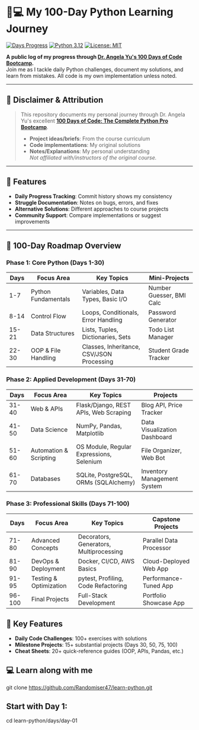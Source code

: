 # 👩💻 My 100-Day Python Learning Journey 

[![Days Progress](https://img.shields.io/badge/Day-11%2F100-orange)](https://github.com/your-username/learn-python)
[![Python 3.12](https://img.shields.io/badge/Python-3.12-blue?logo=python)](https://www.python.org/)
[![License: MIT](https://img.shields.io/badge/License-MIT-green.svg)](https://opensource.org/licenses/MIT)

**A public log of my progress through [Dr. Angela Yu's 100 Days of Code Bootcamp](https://www.udemy.com/course/100-days-of-code/).**  
Join me as I tackle daily Python challenges, document my solutions, and learn from mistakes. All code is my own implementation unless noted.

---

## 📌 **Disclaimer & Attribution**
> This repository documents my personal journey through Dr. Angela Yu's excellent [**100 Days of Code: The Complete Python Pro Bootcamp**](https://www.udemy.com/course/100-days-of-code/).  
> - **Project ideas/briefs**: From the course curriculum  
> - **Code implementations**: My original solutions 
> - **Notes/Explanations**: My personal understanding  
> *Not affiliated with/instructors of the original course.*

---

## 🚀 **Features**
- **Daily Progress Tracking**: Commit history shows my consistency
- **Struggle Documentation**: Notes on bugs, errors, and fixes
- **Alternative Solutions**: Different approaches to course projects
- **Community Support**: Compare implementations or suggest improvements

---

## 📌 **100-Day Roadmap Overview**

### **Phase 1: Core Python (Days 1-30)**
| Days  | Focus Area                 | Key Topics                                  | Mini-Projects             |
|-------|----------------------------|---------------------------------------------|---------------------------|
| 1-7   | Python Fundamentals        | Variables, Data Types, Basic I/O            | Number Guesser, BMI Calc  |
| 8-14  | Control Flow               | Loops, Conditionals, Error Handling         | Password Generator        |
| 15-21 | Data Structures            | Lists, Tuples, Dictionaries, Sets           | Todo List Manager         |
| 22-30 | OOP & File Handling        | Classes, Inheritance, CSV/JSON Processing   | Student Grade Tracker     |

### **Phase 2: Applied Development (Days 31-70)**
| Days  | Focus Area                 | Key Topics                                  | Projects                  |
|-------|----------------------------|---------------------------------------------|---------------------------|
| 31-40 | Web & APIs                 | Flask/Django, REST APIs, Web Scraping       | Blog API, Price Tracker   |
| 41-50 | Data Science               | NumPy, Pandas, Matplotlib                   | Data Visualization Dashboard |
| 51-60 | Automation & Scripting     | OS Module, Regular Expressions, Selenium    | File Organizer, Web Bot   |
| 61-70 | Databases                  | SQLite, PostgreSQL, ORMs (SQLAlchemy)       | Inventory Management System |

### **Phase 3: Professional Skills (Days 71-100)**
| Days  | Focus Area                 | Key Topics                                  | Capstone Projects         |
|-------|----------------------------|---------------------------------------------|---------------------------|
| 71-80 | Advanced Concepts          | Decorators, Generators, Multiprocessing     | Parallel Data Processor   |
| 81-90 | DevOps & Deployment        | Docker, CI/CD, AWS Basics                   | Cloud-Deployed Web App    |
| 91-95 | Testing & Optimization     | pytest, Profiling, Code Refactoring         | Performance-Tuned App     |
| 96-100| Final Projects             | Full-Stack Development                      | Portfolio Showcase App    |

## 🚀 **Key Features**
- **Daily Code Challenges**: 100+ exercises with solutions
- **Milestone Projects**: 15+ substantial projects (Days 30, 50, 75, 100)
- **Cheat Sheets**: 20+ quick-reference guides (OOP, APIs, Pandas, etc.)

## 💻 **Learn along with me**
git clone https://github.com/Randomiser47/learn-python.git
## Start with Day 1:
cd learn-python/days/day-01

